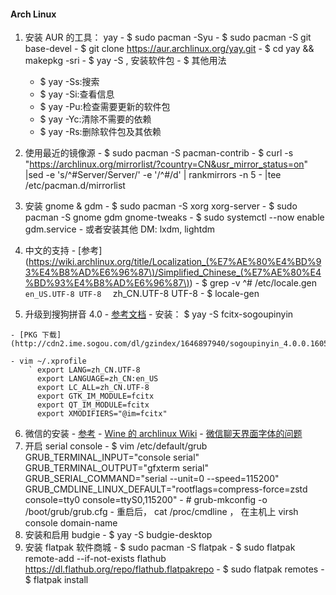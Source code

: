 #### Arch Linux 
  1. 安装 AUR 的工具： yay
    - $ sudo pacman -Syu
    - $ sudo pacman -S git base-devel
    - $ git clone https://aur.archlinux.org/yay.git
    - $ cd yay && makepkg -sri
    - $ yay -S <pkgname> , 安装软件包
    - $ 其他用法
      - $ yay -Ss:搜索 
      - $ yay -Si:查看信息
      - $ yay -Pu:检查需要更新的软件包
      - $ yay -Yc:清除不需要的依赖
      - $ yay -Rs:删除软件包及其依赖
  2. 使用最近的镜像源
    - $ sudo pacman -S pacman-contrib
    - $ curl \-s "https://archlinux.org/mirrorlist/?country=CN&usr_mirror_status=on" |sed -e 's/^#Server/Server/' -e '/^#/d' | rankmirrors -n 5 - |tee /etc/pacman.d/mirrorlist
  3. 安装 gnome & gdm
    - $ sudo pacman \-S xorg xorg-server
    - $ sudo pacman \-S gnome gdm gnome-tweaks
    - $ sudo systemctl \-\-now enable gdm.service
    - 或者安装其他 DM: lxdm, lightdm
  4. 中文的支持
    - [参考](https://wiki.archlinux.org/title/Localization_(%E7%AE%80%E4%BD%93%E4%B8%AD%E6%96%87\)/Simplified_Chinese_(%E7%AE%80%E4%BD%93%E4%B8%AD%E6%96%87\))
    - $ grep \-v ^# /etc/locale.gen
        ` en_US.UTF-8 UTF-8  
        ` zh_CN.UTF-8 UTF-8
    - $ locale\-gen 

  5. 升级到搜狗拼音 4.0 
    - [参考文档](https://aur.archlinux.org/packages/fcitx-sogoupinyin) 
    - 安装： $ yay -S fcitx-sogoupinyin 

    - [PKG 下载](http://cdn2.ime.sogou.com/dl/gzindex/1646897940/sogoupinyin_4.0.0.1605_amd64.deb) 

    - vim ~/.xprofile 
        ` export LANG=zh_CN.UTF-8 
          export LANGUAGE=zh_CN:en_US 
          export LC_ALL=zh_CN.UTF-8 
          export GTK_IM_MODULE=fcitx 
          export QT_IM_MODULE=fcitx 
          export XMODIFIERS="@im=fcitx"

  6. 微信的安装
    - [参考](https://aur.archlinux.org/packages/deepin-wine-wechat)
    - [Wine 的 archlinux Wiki](https://wiki.archlinux.org/title/wine)
    - [微信聊天界面字体的问题](https://unix.stackexchange.com/questions/496135/chinese-characters-in-wine)
  7. 开启 serial console
    - $ vim /etc/default/grub
    GRUB_TERMINAL_INPUT="console serial"
    GRUB_TERMINAL_OUTPUT="gfxterm serial"
    GRUB_SERIAL_COMMAND="serial --unit=0 --speed=115200"
    GRUB_CMDLINE_LINUX_DEFAULT="rootflags=compress-force=zstd console=tty0 console=ttyS0,115200"
    - # grub-mkconfig -o /boot/grub/grub.cfg
    - 重启后， cat /proc/cmdline ， 在主机上 virsh console domain-name
  8. 安装和启用 budgie
    - $ yay -S budgie-desktop
  9. 安装 flatpak 软件商城
    - $ sudo pacman -S flatpak
    - $ sudo flatpak remote-add --if-not-exists flathub https://dl.flathub.org/repo/flathub.flatpakrepo
    - $ sudo flatpak remotes
    - $ flatpak install <pkgname>
